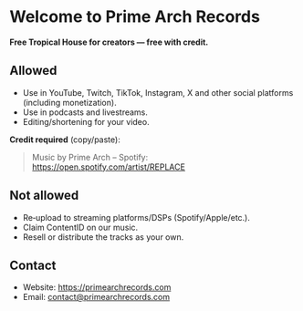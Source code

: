 # Welcome to Prime Arch Records

**Free Tropical House for creators — free with credit.**

## Allowed
- Use in YouTube, Twitch, TikTok, Instagram, X and other social platforms (including monetization).
- Use in podcasts and livestreams.
- Editing/shortening for your video.

**Credit required** (copy/paste):
> Music by Prime Arch – Spotify: https://open.spotify.com/artist/REPLACE

## Not allowed
- Re‑upload to streaming platforms/DSPs (Spotify/Apple/etc.).
- Claim ContentID on our music.
- Resell or distribute the tracks as your own.

## Contact
- Website: https://primearchrecords.com
- Email: contact@primearchrecords.com
